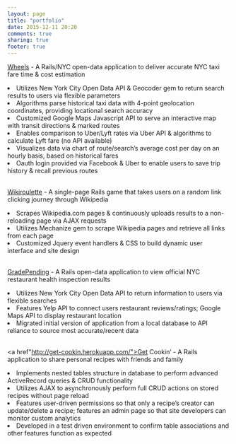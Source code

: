 ```yaml
---
layout: page
title: "portfolio"
date: 2015-12-11 20:20
comments: true
sharing: true
footer: true
---
```


<a href="http://wheels-nyc.herokuapp.com/">Wheels</a> - A Rails/NYC open-data application to deliver accurate NYC taxi fare time & cost estimation
<li>Utilizes New York City Open Data API & Geocoder gem to return search results to users via flexible parameters</li>
<li>Algorithms parse historical taxi data with 4-point geolocation coordinates, providing locational search accuracy</li>
<li> Customized Google Maps Javascript API to serve an interactive map with transit directions & marked routes</li>
<li> Enables comparison to Uber/Lyft rates via Uber API & algorithms to calculate Lyft fare (no API available)</li>
<li> Visualizes data via chart of route/search’s average cost per day on an hourly basis, based on historical fares</li>
<li> Oauth login provided via Facebook & Uber to enable users to save trip history & recall previous routes</li>
<br>

<a href="http://wikiroulette.herokuapp.com">Wikiroulette</a> - A single-page Rails game that takes users on a random link clicking journey through Wikipedia
<li> Scrapes Wikipedia.com pages & continuously uploads results to a non-reloading page via AJAX requests</li>
<li> Utilizes Mechanize gem to scrape Wikipedia pages and retrieve all links from each page</li>
<li> Customized Jquery event handlers & CSS to build dynamic user interface and site design</li>
<br>

<a href="https://github.com/mgsterling11/gradepending">GradePending</a> - A Rails open-data application to view official NYC restaurant health inspection results 
<li> Utilizes New York City Open Data API to return information to users via flexible searches</li>
<li> Features Yelp API to connect users restaurant reviews/ratings; Google Maps API to display restaurant location</li>
<li> Migrated initial version of application from a local database to API reliance to source most accurate/recent data</li>
<br>
 
<a href"http://get-cookin.herokuapp.com/">Get Cookin’</a> - A Rails application to share personal recipes with friends and family
<li> Implements nested tables structure in database to perform advanced ActiveRecord queries & CRUD functionality</li>
<li> Utilizes AJAX to asynchronously perform full CRUD actions on stored recipes without page reload</li>
<li> Features user-driven permissions so that only a recipe’s creator can update/delete a recipe; features an admin page so that site developers can monitor custom analytics</li>
<li> Developed in a test driven environment to confirm table associations and other features function as expected</li>
